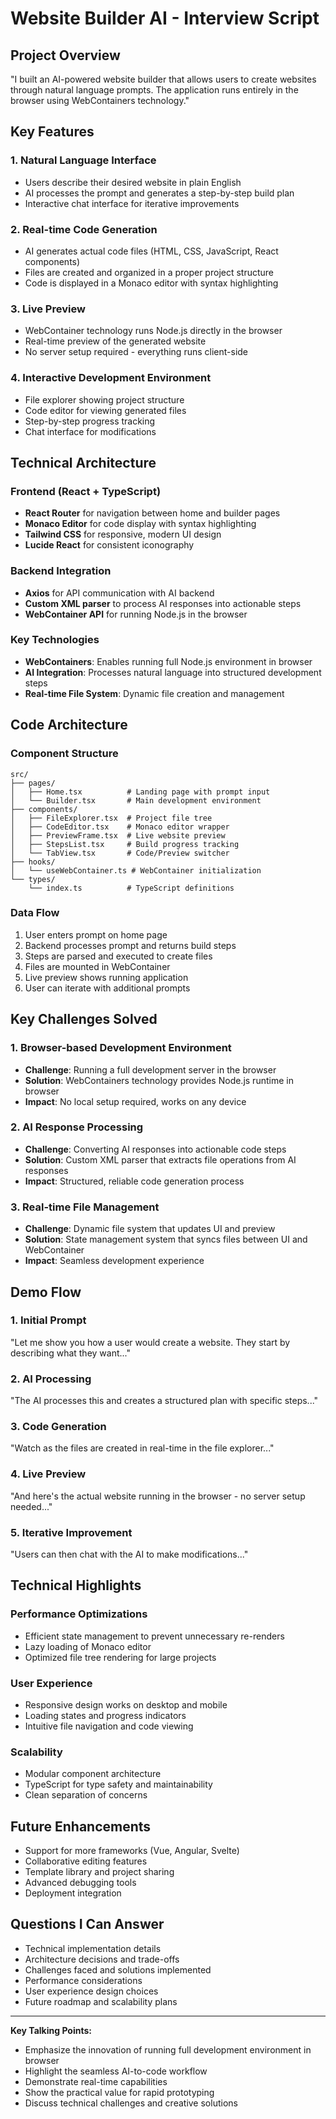 # Website Builder AI - Interview Script

## Project Overview
"I built an AI-powered website builder that allows users to create websites through natural language prompts. The application runs entirely in the browser using WebContainers technology."

## Key Features

### 1. Natural Language Interface
- Users describe their desired website in plain English
- AI processes the prompt and generates a step-by-step build plan
- Interactive chat interface for iterative improvements

### 2. Real-time Code Generation
- AI generates actual code files (HTML, CSS, JavaScript, React components)
- Files are created and organized in a proper project structure
- Code is displayed in a Monaco editor with syntax highlighting

### 3. Live Preview
- WebContainer technology runs Node.js directly in the browser
- Real-time preview of the generated website
- No server setup required - everything runs client-side

### 4. Interactive Development Environment
- File explorer showing project structure
- Code editor for viewing generated files
- Step-by-step progress tracking
- Chat interface for modifications

## Technical Architecture

### Frontend (React + TypeScript)
- **React Router** for navigation between home and builder pages
- **Monaco Editor** for code display with syntax highlighting
- **Tailwind CSS** for responsive, modern UI design
- **Lucide React** for consistent iconography

### Backend Integration
- **Axios** for API communication with AI backend
- **Custom XML parser** to process AI responses into actionable steps
- **WebContainer API** for running Node.js in the browser

### Key Technologies
- **WebContainers**: Enables running full Node.js environment in browser
- **AI Integration**: Processes natural language into structured development steps
- **Real-time File System**: Dynamic file creation and management

## Code Architecture

### Component Structure
```
src/
├── pages/
│   ├── Home.tsx          # Landing page with prompt input
│   └── Builder.tsx       # Main development environment
├── components/
│   ├── FileExplorer.tsx  # Project file tree
│   ├── CodeEditor.tsx    # Monaco editor wrapper
│   ├── PreviewFrame.tsx  # Live website preview
│   ├── StepsList.tsx     # Build progress tracking
│   └── TabView.tsx       # Code/Preview switcher
├── hooks/
│   └── useWebContainer.ts # WebContainer initialization
└── types/
    └── index.ts          # TypeScript definitions
```

### Data Flow
1. User enters prompt on home page
2. Backend processes prompt and returns build steps
3. Steps are parsed and executed to create files
4. Files are mounted in WebContainer
5. Live preview shows running application
6. User can iterate with additional prompts

## Key Challenges Solved

### 1. Browser-based Development Environment
- **Challenge**: Running a full development server in the browser
- **Solution**: WebContainers technology provides Node.js runtime in browser
- **Impact**: No local setup required, works on any device

### 2. AI Response Processing
- **Challenge**: Converting AI responses into actionable code steps
- **Solution**: Custom XML parser that extracts file operations from AI responses
- **Impact**: Structured, reliable code generation process

### 3. Real-time File Management
- **Challenge**: Dynamic file system that updates UI and preview
- **Solution**: State management system that syncs files between UI and WebContainer
- **Impact**: Seamless development experience

## Demo Flow

### 1. Initial Prompt
"Let me show you how a user would create a website. They start by describing what they want..."

### 2. AI Processing
"The AI processes this and creates a structured plan with specific steps..."

### 3. Code Generation
"Watch as the files are created in real-time in the file explorer..."

### 4. Live Preview
"And here's the actual website running in the browser - no server setup needed..."

### 5. Iterative Improvement
"Users can then chat with the AI to make modifications..."

## Technical Highlights

### Performance Optimizations
- Efficient state management to prevent unnecessary re-renders
- Lazy loading of Monaco editor
- Optimized file tree rendering for large projects

### User Experience
- Responsive design works on desktop and mobile
- Loading states and progress indicators
- Intuitive file navigation and code viewing

### Scalability
- Modular component architecture
- TypeScript for type safety and maintainability
- Clean separation of concerns

## Future Enhancements
- Support for more frameworks (Vue, Angular, Svelte)
- Collaborative editing features
- Template library and project sharing
- Advanced debugging tools
- Deployment integration

## Questions I Can Answer
- Technical implementation details
- Architecture decisions and trade-offs
- Challenges faced and solutions implemented
- Performance considerations
- User experience design choices
- Future roadmap and scalability plans

---

**Key Talking Points:**
- Emphasize the innovation of running full development environment in browser
- Highlight the seamless AI-to-code workflow
- Demonstrate real-time capabilities
- Show the practical value for rapid prototyping
- Discuss technical challenges and creative solutions